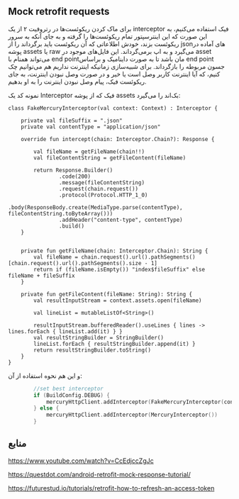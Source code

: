 Mock retrofit requests
---

برای ماک کردن ریکوئست‌ها در رتروفیت ۲ از یک interceptor  فیک استفاده می‌کنیم، به این صورت که این اینترسپتور تمام ریکوئست‌ها را گرفته و به جای آنکه به سرور ریکوئست بزند، خودش اطلاعاتی که آن ریکوئست باید برگرداند را از jsonهای آماده در پوشه assets  یا raw  می‌گیرد و به اپ برمی‌گرداند. 
این فایل‌های موجود در asset می‌تواند همنام با end pointمان باشد تا به صورت داینامیک و براساس end point جسون مربوطه را بازگرداند. برای شبیه‌سازی زمانیکه اینترنت نداریم هم می‌توانیم چک کنیم، که آیا اینترنت کاربر وصل است یا خیر و در صورت وصل نبودن اینترنت، به جای ریکوئست فیک، پیام وصل نبودن اینترنت را به او بدهیم.


نمونه کد یک Interceptor 
فیک که از پوشه assets
بک‌اند را می‌گیرد:

```koltin
class FakeMercuryInterceptor(val context: Context) : Interceptor {

    private val fileSuffix = ".json"
    private val contentType = "application/json"

    override fun intercept(chain: Interceptor.Chain?): Response {

        val fileName = getFileName(chain!!)
        val fileContentString = getFileContent(fileName)

        return Response.Builder()
                .code(200)
                .message(fileContentString)
                .request(chain.request())
                .protocol(Protocol.HTTP_1_0)
                .body(ResponseBody.create(MediaType.parse(contentType), fileContentString.toByteArray()))
                .addHeader("content-type", contentType)
                .build()
    }


    private fun getFileName(chain: Interceptor.Chain): String {
        val fileName = chain.request().url().pathSegments()[chain.request().url().pathSegments().size - 1]
        return if (fileName.isEmpty()) "index$fileSuffix" else fileName + fileSuffix
    }

    private fun getFileContent(fileName: String): String {
        val resultInputStream = context.assets.open(fileName)

        val lineList = mutableListOf<String>()

        resultInputStream.bufferedReader().useLines { lines -> lines.forEach { lineList.add(it) } }
        val resultStringBuilder = StringBuilder()
        lineList.forEach { resultStringBuilder.append(it) }
        return resultStringBuilder.toString()
    }
}
```


و این هم نحوه استفاده از آن:

```kotlin
        //set best interceptor
        if (BuildConfig.DEBUG) {
            mercuryHttpClient.addInterceptor(FakeMercuryInterceptor(context))
        } else {
            mercuryHttpClient.addInterceptor(MercuryInterceptor())
        }
```


منابع
---
https://www.youtube.com/watch?v=CcEdjccZgJc

https://questdot.com/android-retrofit-mock-response-tutorial/

https://futurestud.io/tutorials/retrofit-how-to-refresh-an-access-token